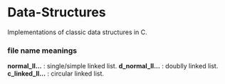 # Data-Structures
Implementations of classic data structures in C.

### file name meanings
**normal_ll...**   : single/simple linked list.
**d_normal_ll...** : doublly linked list.
**c_linked_ll...** : circular linked list.
